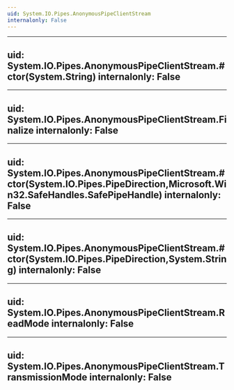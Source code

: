 ```yaml
---
uid: System.IO.Pipes.AnonymousPipeClientStream
internalonly: False
---
```


---
uid: System.IO.Pipes.AnonymousPipeClientStream.#ctor(System.String)
internalonly: False
---

---
uid: System.IO.Pipes.AnonymousPipeClientStream.Finalize
internalonly: False
---

---
uid: System.IO.Pipes.AnonymousPipeClientStream.#ctor(System.IO.Pipes.PipeDirection,Microsoft.Win32.SafeHandles.SafePipeHandle)
internalonly: False
---

---
uid: System.IO.Pipes.AnonymousPipeClientStream.#ctor(System.IO.Pipes.PipeDirection,System.String)
internalonly: False
---

---
uid: System.IO.Pipes.AnonymousPipeClientStream.ReadMode
internalonly: False
---

---
uid: System.IO.Pipes.AnonymousPipeClientStream.TransmissionMode
internalonly: False
---
